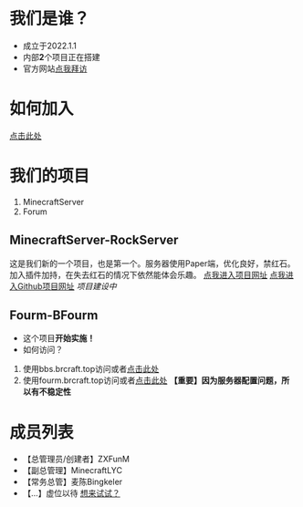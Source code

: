 # 我们是谁？
- 成立于2022.1.1
- 内部**2**个项目正在搭建
- 官方网站[点我拜访](https://www.brcraft.top)
# 如何加入
[点击此处](https://www.brcraft.top/join.html)
# 我们的项目
1. MinecraftServer
2. Forum
## MinecraftServer-**RockServer**
这是我们新的一个项目，也是第一个。服务器使用Paper端，优化良好，禁红石。加入插件加持，在失去红石的情况下依然能体会乐趣。
[点我进入项目网址](https://mc.brcraft.top)
[点我进入Github项目网址](https://github.com/BRC27/BRC/blob/main/minecraftserver-rockserver.md)
*项目建设中*
## Fourm-**BFourm**
- 这个项目**开始实施！**
- 如何访问？
1. 使用bbs.brcraft.top访问或者[点击此处](bbs.brcraft.top)
2. 使用fourm.brcraft.top访问或者[点击此处](fourm.brcraft.top)
**【重要】因为服务器配置问题，所以有不稳定性**
# 成员列表
- 【总管理员/创建者】ZXFunM
- 【副总管理】MinecraftLYC
- 【常务总管】麦陈Bingkeler
- 【...】虚位以待 [想来试试？](https://www.brcraft.top/join.html)

